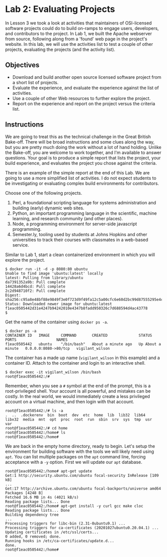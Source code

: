 # Lab 2: Evaluating Projects 
In Lesson 3 we took a look at activities that maintainers of OSI-licensed software projects could do to build on-ramps to engage users, 
developers, and contributors to the project. 
In Lab 1, we built the Apache webserver from source, following along from a 'found' web page in the project's website. 
In this lab, we will use the activities list to test a couple of other projects, evaluating the projects (and the activity list). 

## Objectives
* Download and build another open source licensed software project from a short list of projects.
* Evaluate the experience, and evaluate the experience against the list of activities. 
* Use a couple of other Web resources to further explore the project. 
* Report on the experience and report on the project versus the criteria list.

## Instructions
We are going to treat this as the technical challenge in the Great British Bake-off. 
There will be broad instructions and some clues along the way, but you are pretty much doing the work without a lot of hand holding.
Unlike the Bake-off, you are welcome to work together, 
and I'm available to answer questions. 
Your goal is to produce a simple report that lists the project, your build experience, and evaluates the project you chose against the criteria. 

There is an example of the simple report at the end of this Lab. 
We are going to use a more simplified list of activities. 
I do not expect students to be investigating or evaluating complex build environments for contributors. 

Choose one of the following projects. 
1. Perl, a foundational scripting language for systems administration and building (early) dynamic web sites. 
1. Python, an important programming language in the scientific, machine learning, and research community (and other places). 
1. Node, a programming environment for server-side javascript programming. 
1. Semester.ly, tooling used by students at Johns Hopkins and other universities to track their courses with classmates in a web-based service. 

Similar to Lab 1, start a clean containerized environment in which you will explore the project. 
```
$ docker run -it -d -p 8080:80 ubuntu
Unable to find image 'ubuntu:latest' locally
latest: Pulling from library/ubuntu
da7391352a9b: Pull complete
14428a6d4bcd: Pull complete
2c2d948710f2: Pull complete
Digest: sha256:c95a8e48bf88e9849f3e0f723d9f49fa12c5a00cfc6e60d2bc99d87555295e4c
Status: Downloaded newer image for ubuntu:latest
f1eac0505442d31e4247b94242010e4347b8fadd950326c7d688594d4ac43778
$
``` 
Get the name of the container using `docker ps -a`.
```
$ docker ps -a
CONTAINER ID   IMAGE     COMMAND       CREATED              STATUS              PORTS                  NAMES
f1eac0505442   ubuntu    "/bin/bash"   About a minute ago   Up About a minute   0.0.0.0:8080->80/tcp   vigilant_wilson
```
The container has a made up name (`vigilant_wilson` in this example) and a container ID. 
Attach to the container and login to an interactive shell. 
```
$ docker exec -it vigilant_wilson /bin/bash
root@f1eac0505442:/#
``` 
Remember, when you see a `#` symbol at the end of the prompt, this is a root-privileged shell. Your account is all powerful, and mistakes can be costly. 
In the real world, we would immediately create a less privileged account on a virtual machine, and then login with that account.  
```
root@f1eac0505442:/# ls -a
.  ..  .dockerenv  bin  boot  dev  etc  home  lib  lib32  lib64  libx32  media  mnt  opt  proc  root  run  sbin  srv  sys  tmp  usr  var
root@f1eac0505442:/# cd home
root@f1eac0505442:/home# ls 
root@f1eac0505442:/home#
```
We are back in the empty home directory, ready to begin. 
Let's setup the environment for building software with the tools we will likely need using `apt`.
You can list multiple packages on the `apt` command line, forcing acceptance with a `-y` option. 
First we will update our `apt` database. 
```
root@f1eac0505442:/home# apt-get update
Get:1 http://security.ubuntu.com/ubuntu focal-security InRelease [109 kB]
...
Get:17 http://archive.ubuntu.com/ubuntu focal-backports/universe amd64 Packages [4248 B]
Fetched 16.6 MB in 4s (4021 kB/s)
Reading package lists... Done
root@f1eac0505442:/home# apt-get install -y curl gcc make cloc
Reading package lists... Done
Building dependency tree
...
Processing triggers for libc-bin (2.31-0ubuntu9.1) ...
Processing triggers for ca-certificates (20201027ubuntu0.20.04.1) ...
Updating certificates in /etc/ssl/certs...
0 added, 0 removed; done.
Running hooks in /etc/ca-certificates/update.d...
done.
root@f1eac0505442:/home#
```

